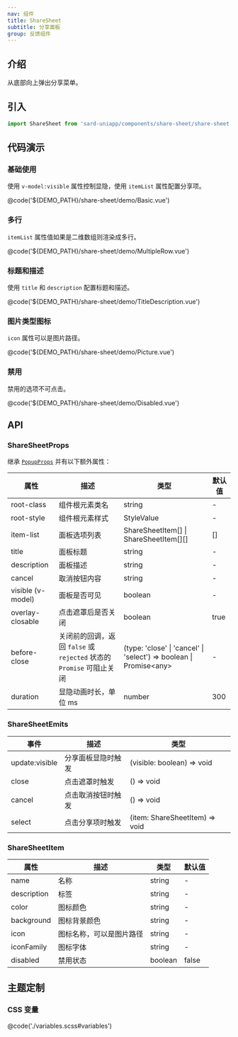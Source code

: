 ```yaml
---
nav: 组件
title: ShareSheet
subtitle: 分享面板
group: 反馈组件
---
```


## 介绍

从底部向上弹出分享菜单。

## 引入

```ts
import ShareSheet from 'sard-uniapp/components/share-sheet/share-sheet.vue'
```

## 代码演示

### 基础使用

使用 `v-model:visible` 属性控制显隐，使用 `itemList` 属性配置分享项。

@code('${DEMO_PATH}/share-sheet/demo/Basic.vue')

### 多行

`itemList` 属性值如果是二维数组则渲染成多行。

@code('${DEMO_PATH}/share-sheet/demo/MultipleRow.vue')

### 标题和描述

使用 `title` 和 `description` 配置标题和描述。

@code('${DEMO_PATH}/share-sheet/demo/TitleDescription.vue')

### 图片类型图标

`icon` 属性可以是图片路径。

@code('${DEMO_PATH}/share-sheet/demo/Picture.vue')

### 禁用

禁用的选项不可点击。

@code('${DEMO_PATH}/share-sheet/demo/Disabled.vue')

## API

### ShareSheetProps

继承 [`PopupProps`](./popup#PopupProps) 并有以下额外属性：

| 属性              | 描述                                                                 | 类型                                                                | 默认值 |
| ----------------- | -------------------------------------------------------------------- | ------------------------------------------------------------------- | ------ |
| root-class        | 组件根元素类名                                                       | string                                                              | -      |
| root-style        | 组件根元素样式                                                       | StyleValue                                                          | -      |
| item-list         | 面板选项列表                                                         | ShareSheetItem[] \| ShareSheetItem[][]                              | []     |
| title             | 面板标题                                                             | string                                                              | -      |
| description       | 面板描述                                                             | string                                                              | -      |
| cancel            | 取消按钮内容                                                         | string                                                              | -      |
| visible (v-model) | 面板是否可见                                                         | boolean                                                             | -      |
| overlay-closable  | 点击遮罩后是否关闭                                                   | boolean                                                             | true   |
| before-close      | 关闭前的回调，返回 `false` 或 `rejected` 状态的 `Promise` 可阻止关闭 | (type: 'close' \| 'cancel' \| 'select') => boolean \| Promise\<any> | -      |
| duration          | 显隐动画时长，单位 ms                                                | number                                                              | 300    |

### ShareSheetEmits

| 事件           | 描述               | 类型                           |
| -------------- | ------------------ | ------------------------------ |
| update:visible | 分享面板显隐时触发 | (visible: boolean) => void     |
| close          | 点击遮罩时触发     | () => void                     |
| cancel         | 点击取消按钮时触发 | () => void                     |
| select         | 点击分享项时触发   | (item: ShareSheetItem) => void |

### ShareSheetItem

| 属性        | 描述                     | 类型    | 默认值 |
| ----------- | ------------------------ | ------- | ------ |
| name        | 名称                     | string  | -      |
| description | 标签                     | string  | -      |
| color       | 图标颜色                 | string  | -      |
| background  | 图标背景颜色             | string  | -      |
| icon        | 图标名称，可以是图片路径 | string  | -      |
| iconFamily  | 图标字体                 | string  | -      |
| disabled    | 禁用状态                 | boolean | false  |

## 主题定制

### CSS 变量

@code('./variables.scss#variables')
